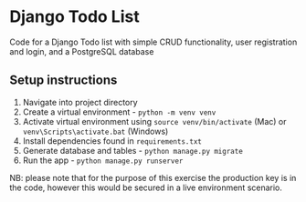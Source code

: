 # Django Todo List

Code for a Django Todo list with simple CRUD functionality, user registration and login, and a PostgreSQL database

## Setup instructions
1. Navigate into project directory
2. Create a virtual environment - ```python -m venv venv```
3. Activate virtual environment using ```source venv/bin/activate``` (Mac) or ```venv\Scripts\activate.bat``` (Windows)
4. Install dependencies found in ```requirements.txt```
5. Generate database and tables - ```python manage.py migrate```
6. Run the app - ```python manage.py runserver```

NB: please note that for the purpose of this exercise the production key is in the code, however this would be secured in a live environment scenario.  
